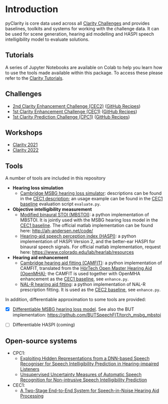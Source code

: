 # Introduction

pyClarity is core data used across all [Clarity Challenges](https://claritychallenge.org/) and provides baselines,
toolkits and systems for working with the challenge data. It can be used for scene generation, hearing aid modelling and
HASPI speech intelligibility model to evaluate solutions.

## Tutorials

A series of Jupyter Notebooks are available on Colab to help you learn how to use the tools made available within this
package. To access these please refer to the [Clarity Tutorials](https://claritychallenge.org/tutorials).

## Challenges

* [2nd Clarity Enhancement Challenge (CEC2)](https://claritychallenge.org/docs/cec2/cec2_intro) ([GitHub Recipes](https://github.com/claritychallenge/clarity/tree/main/recipes/cec2))
* [1st Clarity Enhancement Challenge (CEC1)](https://claritychallenge.org/docs/cec1/cec1_intro) ([GitHub Recipes](https://github.com/claritychallenge/clarity/tree/main/recipes/cec1))
* [1st Clarity Prediction Challenge (CPC1)](https://claritychallenge.org/docs/cpc1/cpc1_intro) ([GitHub Recipes](https://github.com/claritychallenge/clarity/tree/main/recipes/cpc1))

## Workshops

* [Clarity 2021](https://claritychallenge.org/clarity2021-workshop/)
* [Clarity 2022](https://claritychallenge.org/clarity2022-workshop/)


## Tools

A number of tools are included in this repository

- **Hearing loss simulation**
    - [Cambridge MSBG hearing loss simulator](https://github.com/claritychallenge/clarity/tree/main/clarity/evaluator/msbg): descriptions can be found in the [CEC1 description](https://github.com/claritychallenge/clarity/tree/main/recipes/cec1); an usage example can be found in the [CEC1 baseline](https://github.com/claritychallenge/clarity/tree/main/recipes/cec1/baseline) evaluation script `evaluate.py`.
- **Objective intelligibility measurement**
    - [Modified binaural STOI (MBSTOI)](https://github.com/claritychallenge/clarity/tree/main/clarity/evaluator/mbstoi/mbstoi.py): a python implementation of MBSTOI. It is jointly used with the MSBG hearing loss model in the [CEC1 baseline](https://github.com/claritychallenge/clarity/tree/main/recipes/cec1/baseline). The official matlab implementation can be found here: http://ah-andersen.net/code/
    - [Hearing-aid speech perception index (HASPI)](https://github.com/claritychallenge/clarity/tree/main/clarity/evaluator/haspi/haspi.py): a python implementation of HASPI Version 2, and the better-ear HASPI for binaural speech signals. For official matlab implementation, request here: https://www.colorado.edu/lab/hearlab/resources
- **Hearing aid enhancement**
    - [Cambridge hearing aid fitting (CAMFIT)](https://github.com/claritychallenge/clarity/tree/main/clarity/enhancer/gha/gainrule_camfit.py): a python implementation of CAMFIT, translated from the [HörTech Open Master Hearing Aid (OpenMHA)](http://www.openmha.org/about/); the CAMFIT is used together with OpenMHA enhancement as the [CEC1 baseline](https://github.com/claritychallenge/clarity/tree/main/recipes/cec1/baseline), see `enhance.py`.
    - [NAL-R hearing aid fitting](https://github.com/claritychallenge/clarity/tree/main/clarity/enhancer/nalr.py): a python implementation of NAL-R prescription fitting. It is used as the [CEC2 baseline](https://github.com/claritychallenge/clarity/tree/main/recipes/cec2/baseline), see `enhance.py`.

In addition, differentiable approximation to some tools are provided:
* [x] [Differentiable MSBG hearing loss model](https://github.com/claritychallenge/clarity/tree/main/clarity/predictor/torch_msbg.py). See also the BUT implementation: https://github.com/BUTSpeechFIT/torch_msbg_mbstoi
* [ ] Differentiable HASPI (coming)



## Open-source systems
- CPC1:
  - [Exploiting Hidden Representations from a DNN-based Speech Recogniser for Speech Intelligibility Prediction in Hearing-impaired Listeners](https://github.com/claritychallenge/clarity/tree/main/recipes/cpc1/e032_sheffield)
  - [Unsupervised Uncertainty Measures of Automatic Speech Recognition for Non-intrusive Speech Intelligibility Prediction](https://github.com/claritychallenge/clarity/tree/main/recipes/cpc1/e029_sheffield)
- CEC1:
  - [A Two-Stage End-to-End System for Speech-in-Noise Hearing Aid Processing](https://github.com/claritychallenge/clarity/tree/main/recipes/cec1/e009_sheffield)
